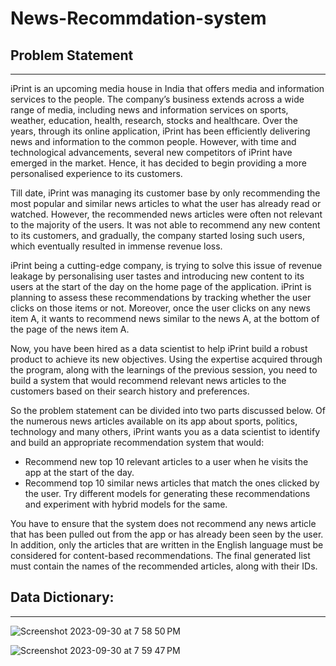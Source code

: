 # News-Recommdation-system

## Problem Statement
--------------------
iPrint is an upcoming media house in India that offers media and information services to the people. The company’s business extends across a wide range of media, including news and information services on sports, weather, education, health, research, stocks and healthcare. Over the years, through its online application, iPrint has been efficiently delivering news and information to the common people.  However, with time and technological advancements, several new competitors of iPrint have emerged in the market. Hence, it has decided to begin providing a more personalised experience to its customers.

 Till date, iPrint was managing its customer base by only recommending the most popular and similar news articles to what the user has already read or watched. However, the recommended news articles were often not relevant to the majority of the users. It was not able to recommend any new content to its customers, and gradually, the company started losing such users, which eventually resulted in immense revenue loss. 

 iPrint being a cutting-edge company, is trying to solve this issue of revenue leakage by personalising user tastes and introducing new content to its users at the start of the day on the home page of the application. iPrint is planning to assess these recommendations by tracking whether the user clicks on those items or not. Moreover, once the user clicks on any news item A, it wants to recommend news similar to the news A, at the bottom of the page of the news item A.

 Now, you have been hired as a data scientist to help iPrint build a robust product to achieve its new objectives. Using the expertise acquired through the program, along with the learnings of the previous session, you need to build a system that would recommend relevant news articles to the customers based on their search history and preferences. 

 So the problem statement can be divided into two parts discussed below. Of the numerous news articles available on its app about sports, politics, technology and many others, iPrint wants you as a data scientist to identify and build an appropriate recommendation system that would:
- Recommend new top 10 relevant articles to a user when he visits the app at the start of the day.
- Recommend top 10 similar news articles that match the ones clicked by the user. Try different models for generating these recommendations and experiment with hybrid models for the same.

You have to ensure that the system does not recommend any news article that has been pulled out from the app or has already been seen by the user. In addition, only the articles that are written in the English language must be considered for content-based recommendations. The final generated list must contain the names of the recommended articles, along with their IDs.

## Data Dictionary:
-------------------

![Screenshot 2023-09-30 at 7 58 50 PM](https://github.com/theharshithr/News-Recommdation-system/assets/55926625/a51bdfa7-61e6-4b6a-a5c5-7360a40c20c1)

![Screenshot 2023-09-30 at 7 59 47 PM](https://github.com/theharshithr/News-Recommdation-system/assets/55926625/fb3f8543-75ca-44ae-9692-53768956542c)



